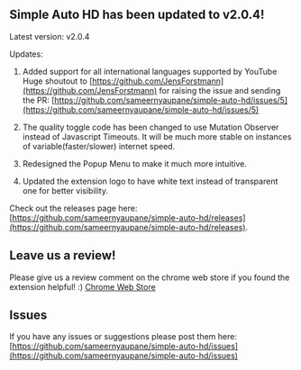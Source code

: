## Simple Auto HD has been updated to v2.0.4!

Latest version: v2.0.4

Updates:
1. Added support for all international languages supported by YouTube
 Huge shoutout to [https://github.com/JensForstmann](https://github.com/JensForstmann)
 for raising the issue and sending the PR:
[https://github.com/sameernyaupane/simple-auto-hd/issues/5](https://github.com/sameernyaupane/simple-auto-hd/issues/5)

2. The quality toggle code has been changed to use Mutation Observer instead of Javascript Timeouts.
It will be much more stable on instances of variable(faster/slower) internet speed.

3. Redesigned the Popup Menu to make it much more intuitive.

4. Updated the extension logo to have white text instead of transparent one for better visibility.

Check out the releases page here: [https://github.com/sameernyaupane/simple-auto-hd/releases](https://github.com/sameernyaupane/simple-auto-hd/releases).

## Leave us a review!
Please give us a review comment on the chrome web store if you found the extension helpful! :)
[Chrome Web Store](https://chrome.google.com/webstore/detail/simple-auto-hd-open-sourc/jnofiabkigekemighcdaejlpgdhmbaog)

## Issues
If you have any issues or suggestions please post them here:
[https://github.com/sameernyaupane/simple-auto-hd/issues](https://github.com/sameernyaupane/simple-auto-hd/issues)
